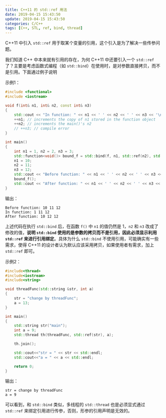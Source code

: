 ```yaml
---
title: C++11 的 std::ref 用法
date: 2019-04-15 15:43:50
update: 2019-04-15 15:43:50
categories: C/C++
tags: [C++, STL, ref, bind, thread]
---
```


C++11 中引入 `std::ref` 用于取某个变量的引用，这个引入是为了解决一些传参问题。

<!-- more -->

我们知道 C++ 中本来就有引用的存在，为何 C++11 中还要引入一个 `std::ref` 了？主要是考虑函数式编程（如 `std::bind`）在使用时，是对参数直接拷贝，而不是引用。下面通过例子说明

示例1：

```C++
#include <functional>
#include <iostream>

void f(int& n1, int& n2, const int& n3)
{
    std::cout << "In function: " << n1 << ' ' << n2 << ' ' << n3 << '\n';
    ++n1; // increments the copy of n1 stored in the function object
    ++n2; // increments the main()'s n2
    // ++n3; // compile error
}

int main()
{
    int n1 = 1, n2 = 2, n3 = 3;
    std::function<void()> bound_f = std::bind(f, n1, std::ref(n2), std::cref(n3));
    n1 = 10;
    n2 = 11;
    n3 = 12;
    std::cout << "Before function: " << n1 << ' ' << n2 << ' ' << n3 << '\n';
    bound_f();
    std::cout << "After function: " << n1 << ' ' << n2 << ' ' << n3 << '\n';
}
```

输出：
```
Before function: 10 11 12
In function: 1 11 12
After function: 10 12 12
```

上述代码在执行 `std::bind` 后，在函数 `f()` 中 `n1` 的值仍然是 1，`n2` 和 `n3` 改成了修改的值，**说明 `std::bind` 使用的是参数的拷贝而不是引用，因此必须显示利用 `std::ref` 来进行引用绑定**。具体为什么 `std::bind` 不使用引用，可能确实有一些需求，使得 C++11 的设计者认为默认应该采用拷贝，如果使用者有需求，加上 `std::ref` 即可。

示例2：

```C++
#include<thread>
#include<iostream>
#include<string>

void threadFunc(std::string &str, int a)
{
    str = "change by threadFunc";
    a = 13;
}

int main()
{
    std::string str("main");
    int a = 9;
    std::thread th(threadFunc, std::ref(str), a);

    th.join();

    std::cout<<"str = " << str << std::endl;
    std::cout<<"a = " << a << std::endl;

    return 0;
}
```

输出：
```
str = change by threadFunc
a = 9
```

可以看到，和 `std::bind` 类似，多线程的 `std::thread` 也是必须显式通过 `std::ref` 来绑定引用进行传参，否则，形参的引用声明是无效的。
